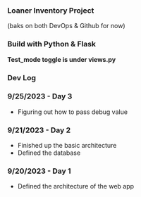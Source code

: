 ### Loaner Inventory Project
(baks on both DevOps & Github for now)

### Build with Python & Flask

**Test_mode toggle is under views.py**

### Dev Log

### 9/25/2023 - Day 3
- Figuring out how to pass debug value 

### 9/21/2023 - Day 2
- Finished up the basic architecture
- Defined the database

### 9/20/2023 - Day 1
- Defined the architecture of the web app

